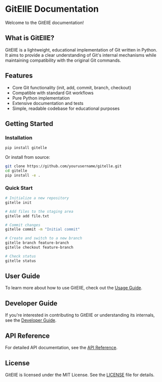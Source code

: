 # GitEllE Documentation

Welcome to the GitEllE documentation!

## What is GitEllE?

GitEllE is a lightweight, educational implementation of Git written in Python. It aims to provide a clear understanding of Git's internal mechanisms while maintaining compatibility with the original Git commands.

## Features

-   Core Git functionality (init, add, commit, branch, checkout)
-   Compatible with standard Git workflows
-   Pure Python implementation
-   Extensive documentation and tests
-   Simple, readable codebase for educational purposes

## Getting Started

### Installation

```bash
pip install gitelle
```

Or install from source:

```bash
git clone https://github.com/yourusername/gitelle.git
cd gitelle
pip install -e .
```

### Quick Start

```bash
# Initialize a new repository
gitelle init

# Add files to the staging area
gitelle add file.txt

# Commit changes
gitelle commit -m "Initial commit"

# Create and switch to a new branch
gitelle branch feature-branch
gitelle checkout feature-branch

# Check status
gitelle status
```

## User Guide

To learn more about how to use GitEllE, check out the [Usage Guide](usage.md).

## Developer Guide

If you're interested in contributing to GitEllE or understanding its internals, see the [Developer Guide](contributing.md).

## API Reference

For detailed API documentation, see the [API Reference](api/core.md).

## License

GitEllE is licensed under the MIT License. See the [LICENSE](https://github.com/yourusername/gitelle/blob/main/LICENSE) file for details.
